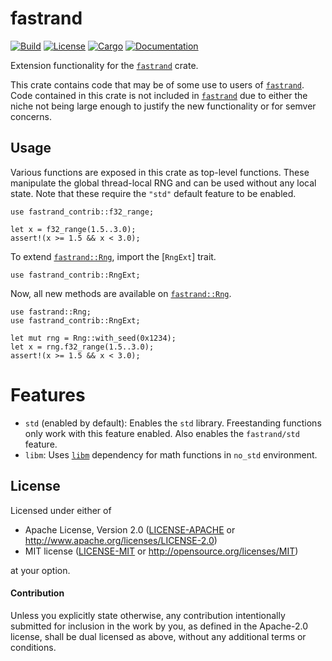 # fastrand

[![Build](https://github.com/smol-rs/fastrand/workflows/Build%20and%20test/badge.svg)](
https://github.com/smol-rs/fastrand/actions)
[![License](https://img.shields.io/badge/license-Apache--2.0_OR_MIT-blue.svg)](
https://github.com/smol-rs/fastrand)
[![Cargo](https://img.shields.io/crates/v/fastrand.svg)](
https://crates.io/crates/fastrand)
[![Documentation](https://docs.rs/fastrand/badge.svg)](
https://docs.rs/fastrand)

Extension functionality for the [`fastrand`] crate.

This crate contains code that may be of some use to users of [`fastrand`]. Code contained in
this crate is not included in [`fastrand`] due to either the niche not being large enough to
justify the new functionality or for semver concerns.

## Usage

Various functions are exposed in this crate as top-level functions. These manipulate the global
thread-local RNG and can be used without any local state. Note that these require the `"std"`
default feature to be enabled.

```
use fastrand_contrib::f32_range;

let x = f32_range(1.5..3.0);
assert!(x >= 1.5 && x < 3.0);
```

To extend [`fastrand::Rng`], import the [`RngExt`] trait.

```
use fastrand_contrib::RngExt;
```

Now, all new methods are available on [`fastrand::Rng`].

```
use fastrand::Rng;
use fastrand_contrib::RngExt;

let mut rng = Rng::with_seed(0x1234);
let x = rng.f32_range(1.5..3.0);
assert!(x >= 1.5 && x < 3.0);
```

[`fastrand`]: https://crates.io/crates/fastrand
[`fastrand::Rng`]: https://docs.rs/fastrand/latest/fastrand/struct.Rng.html

# Features

- `std` (enabled by default): Enables the `std` library. Freestanding functions only work with this feature enabled. Also enables the `fastrand/std` feature.
- `libm`: Uses [`libm`](https://crates.io/crates/libm) dependency for math functions in `no_std` environment.

## License

Licensed under either of

 * Apache License, Version 2.0 ([LICENSE-APACHE](LICENSE-APACHE) or http://www.apache.org/licenses/LICENSE-2.0)
 * MIT license ([LICENSE-MIT](LICENSE-MIT) or http://opensource.org/licenses/MIT)

at your option.

#### Contribution

Unless you explicitly state otherwise, any contribution intentionally submitted
for inclusion in the work by you, as defined in the Apache-2.0 license, shall be
dual licensed as above, without any additional terms or conditions.
